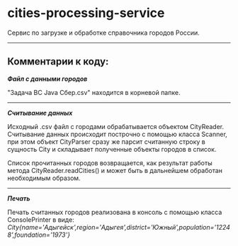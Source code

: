 # cities-processing-service
Сервис по загрузке и обработке справочника городов России.

---
## Комментарии к коду:

***Файл с данными городов***

"Задача ВС Java Сбер.csv" находится в корневой папке.

---

***Считывание данных*** 

Исходный .csv файл с городами обрабатывается объектом CityReader. 
Считывание данных происходит построчно с помощью класса Scanner,
при этом объект CityParser сразу же парсит считанную строку в сущность City
и складывает полученные объекты городов в список. 

Список прочитанных городов возвращается, как результат работы метода CityReader.readCities() и может быть в дальнейшем
обработан необходимым образом.

---
***Печать***

Печать считанных городов реализована в консоль с помощью класса ConsolePrinter в виде:
*City{name='Адыгейск',region='Адыгея',district='Южный',population='12248',foundation='1973'}*
